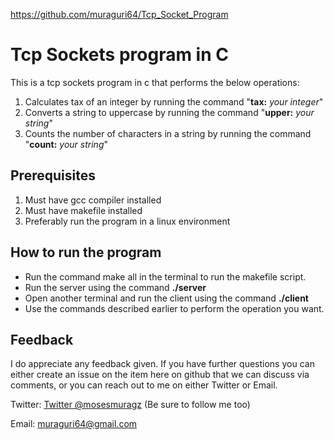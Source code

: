 https://github.com/muraguri64/Tcp_Socket_Program

# Tcp Sockets program in C

This is a tcp sockets program in c that performs the below operations:
<ol>
	<li>Calculates tax of an integer by running the command "<b>tax:</b><i> your integer</i>"</li>
	<li>Converts a string to uppercase by running the command "<b>upper:</b><i> your string</i>"</li>
	<li>Counts the number of characters in a string by running the command "<b>count:</b><i> your string</i>"</li>
</ol>
	
## Prerequisites
<ol>
<li>Must have gcc compiler installed</li>
<li>Must have makefile installed</li>
<li>Preferably run the program in a linux environment</li>
</ol>

## How to run the program

- Run the command make all in the terminal to run the makefile script.
- Run the server using the command <b>./server</b>
- Open another terminal and run the client using the command <b>./client</b>
- Use the commands described earlier to perform the operation you want.

## Feedback

I do appreciate any feedback given. If you have further questions you can either create an issue on the item here on github that we can discuss via comments, or you can reach out to me on either Twitter or Email.

Twitter: [Twitter @mosesmuragz](http://twitter.com/mosesmuragz) (Be sure to follow me too)

Email: muraguri64@gmail.com

